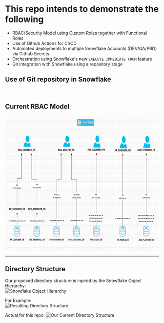 # This repo intends to demonstrate the following  
- RBAC/Security Model using Custom Roles together with Functional Roles  
- Use of Github Actions for CI/CD  
- Automated deployments to multiple Snowflake Accounts (DEV/QA/PRD) via Github Secrets  
- Orchestration using Snowflake's new ```EXECUTE IMMEDIATE FROM``` feature  
- Git Integration with Snowflake using a repository stage  

## Use of Git repository in Snowflake
<p align="center">
    <img src=".images/git_integration.png" alt="Git Integration with Snowflake using a local stage" width="600" height="00">
</p>

## Current RBAC Model
<p align="center">
    <img src=".images/rbac_diagram.png" alt="RBAC Model" width="752" height="442">
</p>

--------------------------------------------------------------  
## Directory Structure 



<!-- ```
mkdir -p ./apps/pnc_sales/{snowflake_objects/databases/pnc_sales_db/schemas/alerts/{externalTables,fileFormats,maskingPolicies,pipes,stages,streams,tables,tasks,views,sequences,storedProcedures,udfs,streams,tasks},scripts};  
``` -->

Our proposed directory structure is inpired by the Snowflake Object Hierarchy:  
![Snowflake Object Hierarchy](./.images/snowflakeObjectHierarchy.png)

For Example:  
![Resulting Directory Structure](./.images/directoryStructure.png)

Actual for this repo:
![Our Current Directory Structure](./.images/actualDirectoryStructure.png)

